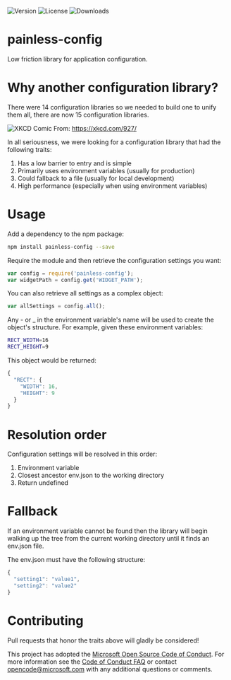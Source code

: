 ![Version](https://img.shields.io/npm/v/painless-config.svg)
![License](https://img.shields.io/github/license/Microsoft/painless-config.svg)
![Downloads](https://img.shields.io/npm/dt/painless-config.svg)

# painless-config
Low friction library for application configuration.

# Why another configuration library?
There were 14 configuration libraries so we needed to build one to unify them
all, there are now 15 configuration libraries.

![XKCD Comic](http://imgs.xkcd.com/comics/standards.png)
From: https://xkcd.com/927/

In all seriousness, we were looking for a configuration library that had the
following traits:

1. Has a low barrier to entry and is simple
1. Primarily uses environment variables (usually for production)
1. Could fallback to a file (usually for local development)
1. High performance (especially when using environment variables)

# Usage
Add a dependency to the npm package:
```bash
npm install painless-config --save
```

Require the module and then retrieve the configuration settings you want:
```javascript
var config = require('painless-config');
var widgetPath = config.get('WIDGET_PATH');
```

You can also retrieve all settings as a complex object:
```javascript
var allSettings = config.all();
```

Any - or _ in the environment variable's name will be used to create the
object's structure. For example, given these environment variables:
```bash
RECT_WIDTH=16
RECT_HEIGHT=9
```

This object would be returned:
```javascript
{
  "RECT": {
    "WIDTH": 16,
    "HEIGHT": 9
  }
}
```

# Resolution order
Configuration settings will be resolved in this order:

1. Environment variable
1. Closest ancestor env.json to the working directory
1. Return undefined

# Fallback
If an environment variable cannot be found then the library will begin walking
up the tree from the current working directory until it finds an env.json file.

The env.json must have the following structure:
```javascript
{
  "setting1": "value1",
  "setting2": "value2"
}
```

# Contributing
Pull requests that honor the traits above will gladly be considered!

This project has adopted the [Microsoft Open Source Code of
Conduct](https://opensource.microsoft.com/codeofconduct/).
For more information see the [Code of Conduct
FAQ](https://opensource.microsoft.com/codeofconduct/faq/) or
contact [opencode@microsoft.com](mailto:opencode@microsoft.com)
with any additional questions or comments.

